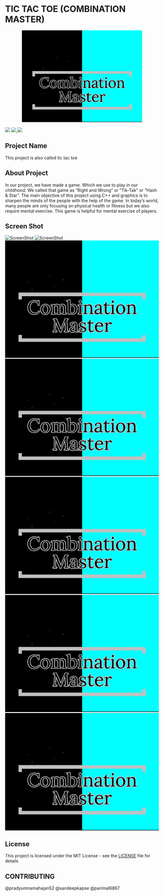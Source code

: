 # TIC TAC TOE (COMBINATION MASTER)

<p align="center"><img src="https://github.com/pradyumnamahajan52/tic-tac-toe/blob/master/intro_img.jpg" height="300"></p>

<p align="center">
  
  [<img src="https://img.shields.io/github/license/pradyumnamahajan52/tic-tac-toe?color=GREEN">](LICENSE) 
  <a href="#" ><img src="https://img.shields.io/badge/Version-4.3-brightgreen"> </a>
  <a href="#" ><img src="https://img.shields.io/badge/Programming Language-C++ & C-brightgreen"> </a>

</p>

## Project Name

This project is also called tic tac toe

## About Project

In our project, we have made a game. Which we use to play in our childhood. We called that game as “Right and Wrong” or “Tik-Tak” or “Hash & Star”. 
The main objective of this project using C++ and graphics is to sharpen the minds of the people with the help of the game.
In today’s world, many people are only focusing on physical health or fitness but we also require mental exercise. This game is helpful for mental exercise of players.

## Screen Shot

![ScreenShot](<img src="https://github.com/pradyumnamahajan52/tic-tac-toe/blob/master/intro_img.jpg">)
![ScreenShot](<img src="https://github.com/pradyumnamahajan52/tic-tac-toe/blob/master/intro_img.jpg">)
<img src="https://github.com/pradyumnamahajan52/tic-tac-toe/blob/master/intro_img.jpg">
<img src="https://github.com/pradyumnamahajan52/tic-tac-toe/blob/master/intro_img.jpg">
<img src="https://github.com/pradyumnamahajan52/tic-tac-toe/blob/master/intro_img.jpg">
<img src="https://github.com/pradyumnamahajan52/tic-tac-toe/blob/master/intro_img.jpg">
<img src="https://github.com/pradyumnamahajan52/tic-tac-toe/blob/master/intro_img.jpg">

## License

This project is licensed under the MIT License - see the [LICENSE](LICENSE) file for details

## CONTRIBUTING

@pradyumnamahajan52 @sandeepkapse @parimal6867
